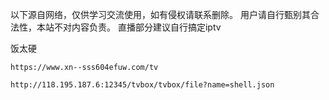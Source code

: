 以下源自网络，仅供学习交流使用，如有侵权请联系删除。
用户请自行甄别其合法性，本站不对内容负责。
直播部分建议自行搞定iptv

饭太硬
```
https://www.xn--sss604efuw.com/tv
```


```
http://118.195.187.6:12345/tvbox/tvbox/file?name=shell.json
```


